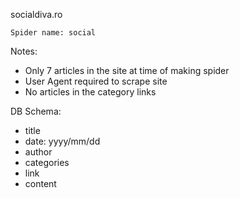 socialdiva.ro 

    Spider name: social

Notes: 
- Only 7 articles in the site at time of making spider
- User Agent required to scrape site
- No articles in the category links

DB Schema:
- title
- date: yyyy/mm/dd
- author
- categories
- link
- content